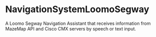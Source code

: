 # NavigationSystemLoomoSegway
A Loomo Segway Navigation Assistant that receives information from MazeMap API and Cisco CMX servers by speech or text input.
